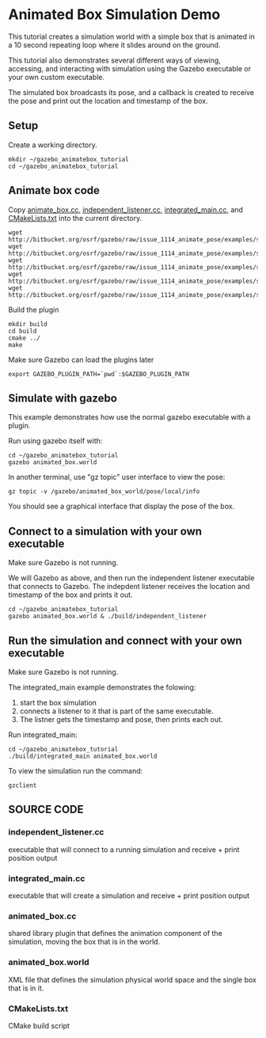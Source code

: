 # Animated Box Simulation Demo

This tutorial creates a simulation world with a simple box that is animated
in a 10 second repeating loop where it slides around on the ground.

This tutorial also demonstrates several different ways of viewing,
accessing, and interacting with simulation using the Gazebo executable
or your own custom executable.

The simulated box broadcasts its pose,
and a callback is created to receive the pose
and print out the location and timestamp of the box.

## Setup

Create a working directory.

~~~
mkdir ~/gazebo_animatebox_tutorial
cd ~/gazebo_animatebox_tutorial
~~~

## Animate box code

Copy [animate_box.cc](https://bitbucket.org/osrf/gazebo/src/issue_1114_animate_pose/examples/stand_alone/animated_box/animated_box.cc), [independent_listener.cc](https://bitbucket.org/osrf/gazebo/src/issue_1114_animate_pose/examples/stand_alone/animated_box/independent_listener.cc), [integrated_main.cc](https://bitbucket.org/osrf/gazebo/src/issue_1114_animate_pose/examples/stand_alone/animated_box/integrated_main.cc), and [CMakeLists.txt](https://bitbucket.org/osrf/gazebo/src/issue_1114_animate_pose/examples/stand_alone/animated_box/CMakeLists.txt) into the current directory.

~~~
wget http://bitbucket.org/osrf/gazebo/raw/issue_1114_animate_pose/examples/stand_alone/animated_box/animated_box.cc
wget http://bitbucket.org/osrf/gazebo/raw/issue_1114_animate_pose/examples/stand_alone/animated_box/independent_listener.cc
wget http://bitbucket.org/osrf/gazebo/raw/issue_1114_animate_pose/examples/stand_alone/animated_box/integrated_main.cc
wget http://bitbucket.org/osrf/gazebo/raw/issue_1114_animate_pose/examples/stand_alone/animated_box/CMakeLists.txt
wget http://bitbucket.org/osrf/gazebo/raw/issue_1114_animate_pose/examples/stand_alone/animated_box/animated_box.world
~~~

Build the plugin

~~~
mkdir build
cd build
cmake ../
make 
~~~

Make sure Gazebo can load the plugins later

~~~
export GAZEBO_PLUGIN_PATH=`pwd`:$GAZEBO_PLUGIN_PATH
~~~


## Simulate with gazebo

This example demonstrates how use the normal 
gazebo executable with a plugin.

Run using gazebo itself with:

~~~
cd ~/gazebo_animatebox_tutorial
gazebo animated_box.world
~~~

In another terminal, use "gz topic" user interface to view the pose:

~~~
gz topic -v /gazebo/animated_box_world/pose/local/info
~~~

You should see a graphical interface that display the pose of the box.

## Connect to a simulation with your own executable

Make sure Gazebo is not running.

We will Gazebo as above, and then run the independent listener
executable that connects to Gazebo. The indepdent listener receives
the location and timestamp of the box and prints it out.

~~~
cd ~/gazebo_animatebox_tutorial
gazebo animated_box.world & ./build/independent_listener
~~~

## Run the simulation and connect with your own executable

Make sure Gazebo is not running.

The integrated_main example demonstrates the folowing:

1. start the box simulation 
2. connects a listener to it that is part of the same executable. 
3. The listner gets the timestamp and pose, then prints each out.

Run integrated_main:

~~~
cd ~/gazebo_animatebox_tutorial
./build/integrated_main animated_box.world
~~~

To view the simulation run the command:

~~~
gzclient
~~~

## SOURCE CODE

### independent_listener.cc

  executable that will connect to a running simulation and receive + print position output
  
### integrated_main.cc

  executable that will create a simulation and receive + print position output

### animated_box.cc

  shared library plugin that defines the animation component of the simulation, moving the box that is in the world.
  
### animated_box.world

  XML file that defines the simulation physical world space and the single box that is in it.

### CMakeLists.txt
  
  CMake build script
